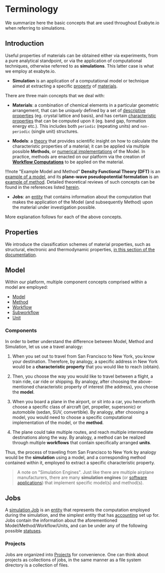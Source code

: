 # Terminology

We summarize here the basic concepts that are used throughout Exabyte.io when referring to simulations.

## Introduction

Useful properties of materials can be obtained either via experiments, from a pure analytical standpoint, or via the application of computational techniques, otherwise referred to as **simulations**. This latter case is what we employ at exabyte.io.

- **Simulation** is an application of a computational model or technique aimed at extracting a specific [property](../properties/overview.md) of [materials](../materials/overview.md).

There are three main concepts that we deal with:

- **Materials**: a combination of chemical elements in a particular geometric arrangement, that can be *uniquely* defined by a set of [descriptive properties](../properties/classification/overview.md) (eg. crystal lattice and basis), and has certain [characteristic properties](../properties/classification/overview.md) that can be computed upon it (eg. band gap, formation energy etc.). This includes both `periodic` (repeating units) and `non-periodic` (single unit) structures.

- **Models**: a [theory](../models/overview.md) that provides scientific insight on how to calculate the characteristic properties of a material; it can be applied via multiple possible **Methods**, or [numerical implementations](../methods/overview.md) of the Model. In practice, methods are enacted on our platform via the creation of **[Workflow Computations](../workflows/overview.md)** to be applied on the material.

!!!note "Example Model and Method"
    **Density Functional Theory (DFT)** is an [example of a model](../models-directory/dft/overview.md), and its **plane-wave pseudopotential formulation** is an [example of method](../methods-directory/pseudopotential/overview.md). Detailed theoretical reviews of such concepts can be found in the references listed [herein](../models-directory/dft/references.md).

- **Jobs**: an [entity](../jobs/overview.md) that contains information about the computation that makes the application of the Model (and subsequently Method) upon the material under investigation possible.

More explanation follows for each of the above concepts.

## Properties

We introduce the classification schemes of material properties, such as structural, electronic and thermodynamic properties, [in this section of the documentation](../properties/classification/overview.md).

## Model

Within our platform, multiple component concepts comprised within a model are employed:

- [Model](../models/overview.md)
- [Method](../methods/overview.md)
- [Workflow](../workflows/overview.md)
- [Subworkflow](../workflows/components/subworkflows.md)
- [Unit](../workflows/components/units.md)

### Components

In order to better understand the difference between Model, Method and Simulation, let us use a travel analogy:

1. When you set out to travel from San Francisco to New York, you know your destination. Therefore, by analogy, a specific address in New York would be a **characteristic property** that you would like to reach (obtain).

2. Then, you choose the way you would like to travel between a flight, a train ride, car ride or shipping. By analogy, after choosing the above-mentioned characteristic property of interest (the address), you choose the **model**.

3. When you board a plane in the airport, or sit into a car, you henceforth choose a specific class of aircraft (jet, propeller, supersonic) or automobile (sedan, SUV, convertible). By analogy, after choosing a model, you would need to choose a specific computational implementation of the model, or the **method**.

4. The plane could take multiple routes, and reach multiple intermediate destinations along the way. By analogy, a method can be realized through multiple **workflows** that contain specifically arranged **units**.

Thus, the process of traveling from San Francisco to New York by analogy would be the **simulation** using a model, and a corresponding method contained within it, employed to extract a specific characteristic property.

> A note on "Simulation Engines". Just like there are multiple airplane manufacturers, there are many **simulation engines** (or [software applications](../software/overview.md)) that implement specific model(s) and method(s).

## Jobs

A [simulation Job](../jobs/overview.md) is an [entity](../entities-general/overview.md) that represents the computation employed during the simulation, and the simplest entity that has [accounting](../accounts/overview.md) set up for. Jobs contain the information about the aforementioned Model/Method/Workflow/Units, and can be under any of the following possible [statuses](../jobs/status.md).

### Projects

Jobs are organized into [Projects](../jobs/projects.md) for convenience. One can think about projects as collections of jobs, in the same manner as a file system directory is a collection of files.

